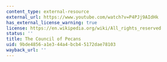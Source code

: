 ```yaml
---
content_type: external-resource
external_url: https://www.youtube.com/watch?v=P4PJj9AIdHk
has_external_license_warning: true
license: https://en.wikipedia.org/wiki/All_rights_reserved
status: ''
title: The Council of Pecans
uid: 9bde4856-a1e3-44a4-bcb4-5172dae78103
wayback_url: ''
---
```

